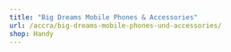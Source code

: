 ```yaml
---
title: "Big Dreams Mobile Phones & Accessories"
url: /accra/big-dreams-mobile-phones-und-accessories/
shop: Handy
---
```

